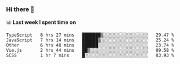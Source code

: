 ### Hi there 👋

<!--
**DBvc/DBvc** is a ✨ _special_ ✨ repository because its `README.md` (this file) appears on your GitHub profile.

Here are some ideas to get you started:

- 🔭 I’m currently working on ...
- 🌱 I’m currently learning ...
- 👯 I’m looking to collaborate on ...
- 🤔 I’m looking for help with ...
- 💬 Ask me about ...
- 📫 How to reach me: ...
- 😄 Pronouns: ...
- ⚡ Fun fact: ...
-->

📊 **Last week I spent time on**
<!--START_SECTION:waka-->
```text
TypeScript   8 hrs 27 mins   ███████▒░░░░░░░░░░░░░░░░░   29.47 % 
JavaScript   7 hrs 14 mins   ██████▒░░░░░░░░░░░░░░░░░░   25.24 % 
Other        6 hrs 48 mins   ██████░░░░░░░░░░░░░░░░░░░   23.74 % 
Vue.js       2 hrs 44 mins   ██▒░░░░░░░░░░░░░░░░░░░░░░   09.58 % 
SCSS         1 hr 7 mins     █░░░░░░░░░░░░░░░░░░░░░░░░   03.93 % 
```
<!--END_SECTION:waka-->

